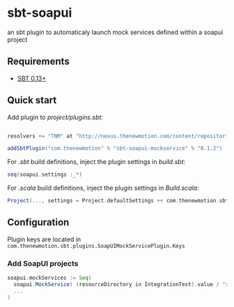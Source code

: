sbt-soapui
==========

an sbt plugin to automaticaly launch mock services defined within a soapui project

## Requirements

* [SBT 0.13+](http://www.scala-sbt.org/)


## Quick start

Add plugin to *project/plugins.sbt*:

```scala

resolvers += "TNM" at "http://nexus.thenewmotion.com/content/repositories/releases-public"

addSbtPlugin("com.thenewmotion" % "sbt-soapui-mockservice" % "0.1.2")
```

For *.sbt* build definitions, inject the plugin settings in *build.sbt*:

```scala
seq(soapui.settings :_*)
```

For *.scala* build definitions, inject the plugin settings in *Build.scala*:

```scala
Project(..., settings = Project.defaultSettings ++ com.thenewmotion.sbt.plugins.SoapUIMockServicePlugin.soapui.settings)
```

## Configuration

Plugin keys are located in `com.thenewmotion.sbt.plugins.SoapUIMockServicePlugin.Keys`

### Add SoapUI projects

```scala
soapui.mockServices := Seq(
  soapui.MockService( (resourceDirectory in IntegrationTest).value / "soapui-project.xml", "9001"),
  ...
) 
```
